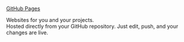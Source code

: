 [GitHub Pages](https://pages.github.com/)  

Websites for you and your projects.  
Hosted directly from your GitHub repository. Just edit, push, and your changes are live.




